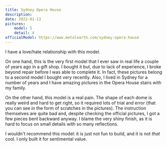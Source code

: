 ```yaml
---
title: Sydney Opera House
description:
date: 2022-01-13
pictures:
    model: 5
    detail: 4
officialModel: https://www.metalearth.com/sydney-opera-house
---
```


I have a love/hate relationship with this model.

On one hand, this is the very first model that I ever saw in real life a couple of years ago in a gift shop. I bought it
but, due to lack of experience, I broke beyond repair before I was able to complete it. In fact, these pictures belong
to a second model I bought very recently. Also, I lived in Sydney for a number of years and I have amazing pictures in
the Opera House stairs with my family.

On the other hand, this model is a real pain. The shape of each dome is really weird and hard to get right, so it
required lots of trial and error (that you can see in the form of scratches in the pictures). The instruction themselves
are quite bad and, despite checking the official pictures, I got a few pieces bent backward anyway. I blame the very
shiny finish, as it is hard to focus on small details with so many reflections.

I wouldn't recommend this model: it is just not fun to build, and it is not _that_ cool. I only built it for sentimental
value.
